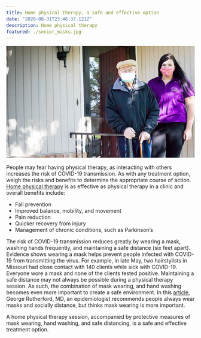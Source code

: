 ```yaml
---
title: Home physical therapy, a safe and effective option
date: "2020-08-31T23:46:37.121Z"
description: Home physical therapy
featured: ./senior_masks.jpg
---
```

![home physical therapy](./senior_masks.jpg)

People may fear having physical therapy, as interacting with others increases the risk of COVID-19 transmission.  As with any treatment option, weigh the risks and benefits to determine the appropriate course of action.  [Home physical therapy](https://www.smartmovesphysicaltherapy.com/house-call/) is as effective as physical therapy in a clinic and overall benefits include:

- Fall prevention
- Improved balance, mobility, and movement
- Pain reduction
- Quicker recovery from injury
- Management of chronic conditions, such as Parkinson’s

The risk of COVID-19 transmission reduces greatly by wearing a mask, washing hands frequently, and maintaining a safe distance (six feet apart).  Evidence shows wearing a mask helps prevent people infected with COVID-19 from transmitting the virus.  For example, in late May, two hairstylists in Missouri had close contact with 140 clients while sick with COVID-19.  Everyone wore a mask and none of the clients tested positive.  Maintaining a safe distance may not always be possible during a physical therapy session.  As such, the combination of mask wearing, and hand washing becomes even more important to create a safe environment.   In this [article](https://www.ucsf.edu/news/2020/06/417906/still-confused-about-masks-heres-science-behind-how-face-masks-prevent), George Rutherford, MD, an epidemiologist recommends people always wear masks and socially distance, but thinks mask wearing is more important.

A home physical therapy session, accompanied by protective measures of mask wearing, hand washing, and safe distancing, is a safe and effective treatment option.
